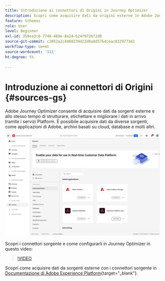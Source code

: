 ```yaml
---
title: Introduzione ai connettori di Origini in Journey Optimizer
description: Scopri come acquisire dati da origini esterne in Adobe Journey Optimizer
feature: Schemas
role: User
level: Beginner
exl-id: 359ea3c6-7746-469e-8a24-624f9726f2d8
source-git-commit: c2052a2c4468239d22d8a8d57b4ceac0329773d1
workflow-type: tm+mt
source-wordcount: '111'
ht-degree: 5%

---
```


# Introduzione ai connettori di Origini {#sources-gs}

Adobe Journey Optimizer consente di acquisire dati da sorgenti esterne e allo stesso tempo di strutturare, etichettare e migliorare i dati in arrivo tramite i servizi Platform. È possibile acquisire dati da diverse sorgenti, come applicazioni di Adobe, archivi basati su cloud, database e molti altri.

![](../assets/sources-home.png)

Scopri i connettori sorgente e come configurarli in Journey Optimizer in questo video:

>[!VIDEO](https://video.tv.adobe.com/v/335919?quality=12)

Scopri come acquisire dati da sorgenti esterne con i connettori sorgente in [Documentazione di Adobe Experience Platform](https://experienceleague.adobe.com/docs/experience-platform/sources/home.html?lang=it){target=&quot;_blank&quot;}.
